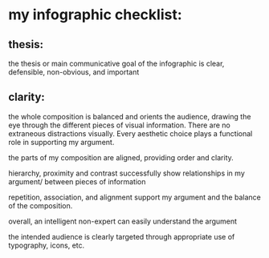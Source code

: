 # my infographic checklist:
## thesis:

the thesis or main communicative goal of the infographic is clear, defensible, non-obvious, and important

## clarity:

the whole composition is balanced and orients the audience, drawing the eye through the different pieces of visual information. There are no extraneous distractions visually. Every aesthetic choice plays a functional role in supporting my argument.

the parts of my composition are aligned, providing order and clarity.

hierarchy, proximity and contrast successfully show relationships in my argument/ between pieces of information

repetition, association, and alignment support my argument and the balance of the composition.

overall, an intelligent non-expert can easily understand the argument

the intended audience is clearly targeted through appropriate use of typography, icons, etc.
